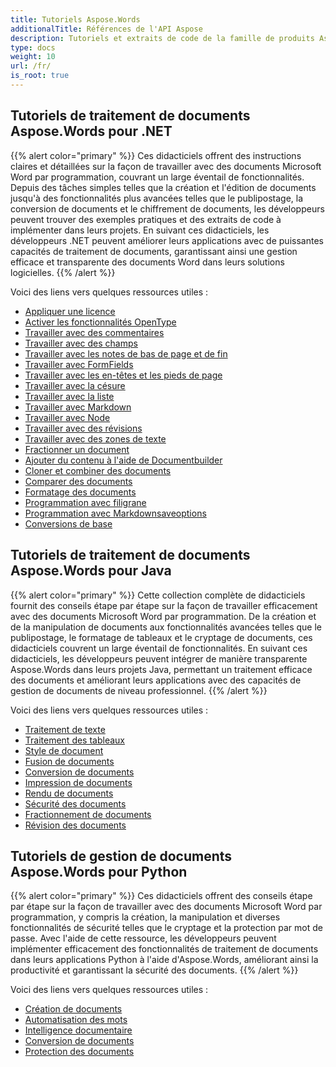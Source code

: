 ```yaml
---
title: Tutoriels Aspose.Words
additionalTitle: Références de l'API Aspose
description: Tutoriels et extraits de code de la famille de produits Aspose.Words. Il comprend des didacticiels de base et avancés sur l'utilisation d'Aspose.Words.
type: docs
weight: 10
url: /fr/
is_root: true
---
```


## Tutoriels de traitement de documents Aspose.Words pour .NET
{{% alert color="primary" %}}
Ces didacticiels offrent des instructions claires et détaillées sur la façon de travailler avec des documents Microsoft Word par programmation, couvrant un large éventail de fonctionnalités. Depuis des tâches simples telles que la création et l'édition de documents jusqu'à des fonctionnalités plus avancées telles que le publipostage, la conversion de documents et le chiffrement de documents, les développeurs peuvent trouver des exemples pratiques et des extraits de code à implémenter dans leurs projets. En suivant ces didacticiels, les développeurs .NET peuvent améliorer leurs applications avec de puissantes capacités de traitement de documents, garantissant ainsi une gestion efficace et transparente des documents Word dans leurs solutions logicielles. 
{{% /alert %}}

Voici des liens vers quelques ressources utiles :
- [Appliquer une licence](./net/apply-license/)   
- [Activer les fonctionnalités OpenType](./net/enable-opentype-features/)   
- [Travailler avec des commentaires](./net/working-with-comments/)   
- [Travailler avec des champs](./net/working-with-fields/)   
- [Travailler avec les notes de bas de page et de fin](./net/working-with-footnote-and-endnote/)   
- [Travailler avec FormFields](./net/working-with-formfields/)   
- [Travailler avec les en-têtes et les pieds de page](./net/working-with-headers-and-footers/)   
- [Travailler avec la césure](./net/working-with-hyphenation/)   
- [Travailler avec la liste](./net/working-with-list/)   
- [Travailler avec Markdown](./net/working-with-markdown/)   
- [Travailler avec Node](./net/working-with-node/)   
- [Travailler avec des révisions](./net/working-with-revisions/)   
- [Travailler avec des zones de texte](./net/working-with-textboxes/)   
- [Fractionner un document](./net/split-document/)   
- [Ajouter du contenu à l'aide de Documentbuilder](./net/add-content-using-documentbuilder/)
- [Cloner et combiner des documents](./net/clone-and-combine-documents/) 
- [Comparer des documents](./net/compare-documents/) 
- [Formatage des documents](./net/document-formatting/)      
- [Programmation avec filigrane](./net/programming-with-watermark/)    
- [Programmation avec Markdownsaveoptions](./net/programming-with-markdownsaveoptions/)   
- [Conversions de base](./net/basic-conversions/)   

## Tutoriels de traitement de documents Aspose.Words pour Java
{{% alert color="primary" %}}
Cette collection complète de didacticiels fournit des conseils étape par étape sur la façon de travailler efficacement avec des documents Microsoft Word par programmation. De la création et de la manipulation de documents aux fonctionnalités avancées telles que le publipostage, le formatage de tableaux et le cryptage de documents, ces didacticiels couvrent un large éventail de fonctionnalités. En suivant ces didacticiels, les développeurs peuvent intégrer de manière transparente Aspose.Words dans leurs projets Java, permettant un traitement efficace des documents et améliorant leurs applications avec des capacités de gestion de documents de niveau professionnel. 
{{% /alert %}}

Voici des liens vers quelques ressources utiles :
- [Traitement de texte](./java/word-processing/)  
- [Traitement des tableaux](./java/table-processing/)
- [Style de document](./java/document-styling/)
- [Fusion de documents](./java/document-merging/)
- [Conversion de documents](./java/document-converting/)
- [Impression de documents](./java/document-printing/)
- [Rendu de documents](./java/document-rendering/)
- [Sécurité des documents](./java/document-security/)
- [Fractionnement de documents](./java/document-splitting/)
- [Révision des documents](./java/document-revision/)

## Tutoriels de gestion de documents Aspose.Words pour Python
{{% alert color="primary" %}}
Ces didacticiels offrent des conseils étape par étape sur la façon de travailler avec des documents Microsoft Word par programmation, y compris la création, la manipulation et diverses fonctionnalités de sécurité telles que le cryptage et la protection par mot de passe. Avec l'aide de cette ressource, les développeurs peuvent implémenter efficacement des fonctionnalités de traitement de documents dans leurs applications Python à l'aide d'Aspose.Words, améliorant ainsi la productivité et garantissant la sécurité des documents. 
{{% /alert %}}

Voici des liens vers quelques ressources utiles :
- [Création de documents](./python-net/document-creation/)  
- [Automatisation des mots](./python-net/word-automation/)
- [Intelligence documentaire](./python-net/document-intelligence/)
- [Conversion de documents](./python-net/document-conversion/)
- [Protection des documents](./python-net/document-protection/)